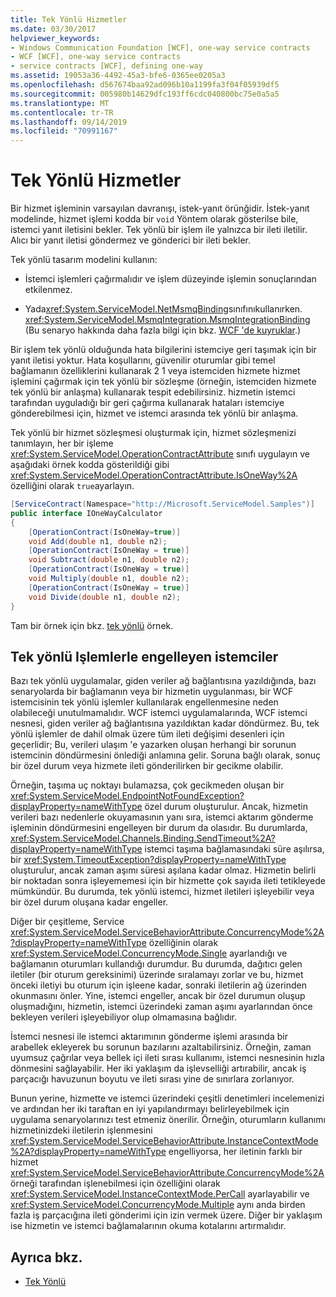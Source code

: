 ```yaml
---
title: Tek Yönlü Hizmetler
ms.date: 03/30/2017
helpviewer_keywords:
- Windows Communication Foundation [WCF], one-way service contracts
- WCF [WCF], one-way service contracts
- service contracts [WCF], defining one-way
ms.assetid: 19053a36-4492-45a3-bfe6-0365ee0205a3
ms.openlocfilehash: d567674baa92ad096b10a1199fa3f04f05939df5
ms.sourcegitcommit: 005980b14629dfc193ff6cdc040800bc75e0a5a5
ms.translationtype: MT
ms.contentlocale: tr-TR
ms.lasthandoff: 09/14/2019
ms.locfileid: "70991167"
---
```

# <a name="one-way-services"></a>Tek Yönlü Hizmetler
Bir hizmet işleminin varsayılan davranışı, istek-yanıt örünğidir. İstek-yanıt modelinde, hizmet işlemi kodda bir `void` Yöntem olarak gösterilse bile, istemci yanıt iletisini bekler. Tek yönlü bir işlem ile yalnızca bir ileti iletilir. Alıcı bir yanıt iletisi göndermez ve gönderici bir ileti bekler.  
  
 Tek yönlü tasarım modelini kullanın:  
  
- İstemci işlemleri çağırmalıdır ve işlem düzeyinde işlemin sonuçlarından etkilenmez.  
  
- Yada<xref:System.ServiceModel.NetMsmqBinding>sınıfınıkullanırken. <xref:System.ServiceModel.MsmqIntegration.MsmqIntegrationBinding> (Bu senaryo hakkında daha fazla bilgi için bkz. [WCF 'de kuyruklar](../../../../docs/framework/wcf/feature-details/queues-in-wcf.md).)  
  
 Bir işlem tek yönlü olduğunda hata bilgilerini istemciye geri taşımak için bir yanıt iletisi yoktur. Hata koşullarını, güvenilir oturumlar gibi temel bağlamanın özelliklerini kullanarak 2 1 veya istemciden hizmete hizmet işlemini çağırmak için tek yönlü bir sözleşme (örneğin, istemciden hizmete tek yönlü bir anlaşma) kullanarak tespit edebilirsiniz. hizmetin istemci tarafından uyguladığı bir geri çağırma kullanarak hataları istemciye gönderebilmesi için, hizmet ve istemci arasında tek yönlü bir anlaşma.  
  
 Tek yönlü bir hizmet sözleşmesi oluşturmak için, hizmet sözleşmenizi tanımlayın, her bir işleme <xref:System.ServiceModel.OperationContractAttribute> sınıfı uygulayın ve aşağıdaki örnek kodda gösterildiği gibi <xref:System.ServiceModel.OperationContractAttribute.IsOneWay%2A> özelliğini olarak `true`ayarlayın.  
  
```csharp
[ServiceContract(Namespace="http://Microsoft.ServiceModel.Samples")]  
public interface IOneWayCalculator  
{  
    [OperationContract(IsOneWay=true)]  
    void Add(double n1, double n2);  
    [OperationContract(IsOneWay = true)]  
    void Subtract(double n1, double n2);  
    [OperationContract(IsOneWay = true)]  
    void Multiply(double n1, double n2);  
    [OperationContract(IsOneWay = true)]  
    void Divide(double n1, double n2);  
}  
```  
  
 Tam bir örnek için bkz. [tek yönlü](../../../../docs/framework/wcf/samples/one-way.md) örnek.  
  
## <a name="clients-blocking-with-one-way-operations"></a>Tek yönlü Işlemlerle engelleyen istemciler  
 Bazı tek yönlü uygulamalar, giden veriler ağ bağlantısına yazıldığında, bazı senaryolarda bir bağlamanın veya bir hizmetin uygulanması, bir WCF istemcisinin tek yönlü işlemler kullanılarak engellenmesine neden olabileceği unutulmamalıdır. WCF istemci uygulamalarında, WCF istemci nesnesi, giden veriler ağ bağlantısına yazıldıktan kadar döndürmez. Bu, tek yönlü işlemler de dahil olmak üzere tüm ileti değişimi desenleri için geçerlidir; Bu, verileri ulaşım 'e yazarken oluşan herhangi bir sorunun istemcinin döndürmesini önlediği anlamına gelir. Soruna bağlı olarak, sonuç bir özel durum veya hizmete ileti gönderilirken bir gecikme olabilir.  
  
 Örneğin, taşıma uç noktayı bulamazsa, çok gecikmeden oluşan bir <xref:System.ServiceModel.EndpointNotFoundException?displayProperty=nameWithType> özel durum oluşturulur. Ancak, hizmetin verileri bazı nedenlerle okuyamasının yanı sıra, istemci aktarım gönderme işleminin döndürmesini engelleyen bir durum da olasıdır. Bu durumlarda, <xref:System.ServiceModel.Channels.Binding.SendTimeout%2A?displayProperty=nameWithType> istemci taşıma bağlamasındaki süre aşılırsa, bir <xref:System.TimeoutException?displayProperty=nameWithType> oluşturulur, ancak zaman aşımı süresi aşılana kadar olmaz. Hizmetin belirli bir noktadan sonra işleyememesi için bir hizmette çok sayıda ileti tetikleyede mümkündür. Bu durumda, tek yönlü istemci, hizmet iletileri işleyebilir veya bir özel durum oluşana kadar engeller.  
  
 Diğer bir çeşitleme, Service <xref:System.ServiceModel.ServiceBehaviorAttribute.ConcurrencyMode%2A?displayProperty=nameWithType> özelliğinin olarak <xref:System.ServiceModel.ConcurrencyMode.Single> ayarlandığı ve bağlamanın oturumları kullandığı durumdur. Bu durumda, dağıtıcı gelen iletiler (bir oturum gereksinimi) üzerinde sıralamayı zorlar ve bu, hizmet önceki iletiyi bu oturum için işleene kadar, sonraki iletilerin ağ üzerinden okunmasını önler. Yine, istemci engeller, ancak bir özel durumun oluşup oluşmadığını, hizmetin, istemci üzerindeki zaman aşımı ayarlarından önce bekleyen verileri işleyebiliyor olup olmamasına bağlıdır.  
  
 İstemci nesnesi ile istemci aktarımının gönderme işlemi arasında bir arabellek ekleyerek bu sorunun bazılarını azaltabilirsiniz. Örneğin, zaman uyumsuz çağrılar veya bellek içi ileti sırası kullanımı, istemci nesnesinin hızla dönmesini sağlayabilir. Her iki yaklaşım da işlevselliği artırabilir, ancak iş parçacığı havuzunun boyutu ve ileti sırası yine de sınırlara zorlanıyor.  
  
 Bunun yerine, hizmette ve istemci üzerindeki çeşitli denetimleri incelemenizi ve ardından her iki taraftan en iyi yapılandırmayı belirleyebilmek için uygulama senaryolarınızı test etmeniz önerilir. Örneğin, oturumların kullanımı hizmetinizdeki iletilerin işlenmesini <xref:System.ServiceModel.ServiceBehaviorAttribute.InstanceContextMode%2A?displayProperty=nameWithType> engelliyorsa, her iletinin farklı bir hizmet <xref:System.ServiceModel.ServiceBehaviorAttribute.ConcurrencyMode%2A> örneği tarafından işlenebilmesi için özelliğini olarak <xref:System.ServiceModel.InstanceContextMode.PerCall> ayarlayabilir ve <xref:System.ServiceModel.ConcurrencyMode.Multiple> aynı anda birden fazla iş parçacığına ileti gönderimi için izin vermek üzere. Diğer bir yaklaşım ise hizmetin ve istemci bağlamalarının okuma kotalarını artırmalıdır.  
  
## <a name="see-also"></a>Ayrıca bkz.

- [Tek Yönlü](../../../../docs/framework/wcf/samples/one-way.md)
